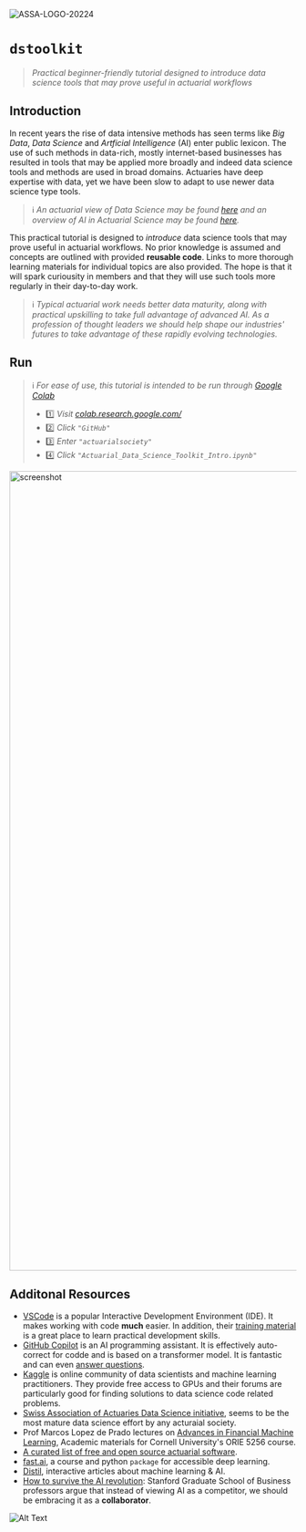 ![ASSA-LOGO-20224](https://user-images.githubusercontent.com/5680639/224664949-db0e6ded-5bb5-4cbe-8322-29c5f27bae11.png)

# `dstoolkit`

> *Practical beginner-friendly tutorial designed to introduce data science tools that may prove useful in actuarial workflows*

## Introduction

In recent years the rise of data intensive methods has seen terms like *Big Data*, *Data Science* and *Artficial Intelligence* (AI) enter public lexicon. The use of such methods in data-rich, mostly internet-based businesses has resulted in tools that may be applied more broadly and indeed data science tools and methods are used in broad domains. Actuaries have deep expertise with data, yet we have been slow to adapt to use newer data science type tools.

> ℹ️ *An actuarial view of Data Science may be found [here](https://actuaries.org.uk/learn/lifelong-learning/data-science-an-actuarial-viewpoint/) and an overview of AI in Actuarial Science may be found [here](https://www.actuarialsociety.org.za/wp-content/uploads/2018/10/2018-Richman-FIN.pdf).*

This practical tutorial is designed to *introduce* data science tools that may prove useful in actuarial workflows. No prior knowledge is assumed and concepts are outlined with provided **reusable code**. Links to more thorough learning materials for individual topics are also provided. The hope is that it will spark curiousity in members and that they will use such tools more regularly in their day-to-day work.

> ℹ️ *Typical actuarial work needs better data maturity, along with practical upskilling to take full advantage of advanced AI. As a profession of thought leaders we should help shape our industries' futures to take advantage of these rapidly evolving technologies.*

## Run

> ℹ️ *For ease of use, this tutorial is intended to be run through [Google Colab](https://colab.research.google.com/)*
>
> * 1️⃣ *Visit [colab.research.google.com/](https://colab.research.google.com/)*
> * 2️⃣ *Click `"GitHub"`*
> * 3️⃣ *Enter `"actuarialsociety"`*
> * 4️⃣ *Click `"Actuarial_Data_Science_Toolkit_Intro.ipynb"`*

<img width="1402" alt="screenshot" src="https://user-images.githubusercontent.com/5680639/228551414-035fdebf-a882-4824-bf73-f701a6064a46.png">

## Additonal Resources


* [VSCode](https://code.visualstudio.com/download) is a popular Interactive Development Environment (IDE). It makes working with code **much** easier. In addition, their [training material](https://code.visualstudio.com/docs/introvideos/basics) is a great place to learn practical development skills.
* [GitHub Copilot](https://www.youtube.com/watch?v=Fi3AJZZregI) is an AI programming assistant. It is effectively auto-correct for codde and is based on a transformer model. It is fantastic and can even [answer questions](https://www.youtube.com/watch?v=Fi3AJZZregI).
* [Kaggle](https://www.kaggle.com/) is online community of data scientists and machine learning practitioners. They provide free access to GPUs and their forums are particularly good for finding solutions to data science code related problems.
* [Swiss Association of Actuaries Data Science initiative](https://www.actuarialdatascience.org/), seems to be the most mature data science effort by any acturaial society.
* Prof Marcos Lopez de Prado lectures on [Advances in Financial Machine Learning](https://quantresearch.org/Lectures.htm), Academic materials for Cornell University's ORIE 5256 course.
* [A curated list of free and open source actuarial software](https://github.com/genedan/actuarial-foss).
* [fast.ai](https://www.fast.ai/), a course and python `package` for accessible deep learning.
* [Distil](https://distill.pub/), interactive articles about machine learning & AI.
* [How to survive the AI revolution](https://www.youtube.com/watch?v=oak1CqqIzug): Stanford Graduate School of Business professors argue that instead of viewing AI as a competitor, we should be embracing it as a **collaborator**.

![Alt Text](https://media.tenor.com/oFO9mCbbj98AAAAC/rocket-lift-off.gif)
